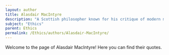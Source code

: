 ```yaml
---
layout: author
title: Alasdair MacIntyre
description: "A Scottish philosopher known for his critique of modern moral philosophy and the revival of Aristotelian ethics, particularly in 'After Virtue'."
subject: "Ethics"
parent: Ethics
permalink: /Ethics/authors/Alasdair-MacIntyre/
---
```


Welcome to the page of Alasdair MacIntyre! Here you can find their quotes.

